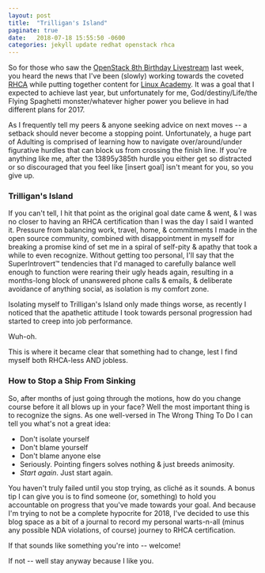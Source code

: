 ```yaml
---
layout: post
title:  "Trilligan's Island"
paginate: true
date:   2018-07-18 15:55:50 -0600
categories: jekyll update redhat openstack rhca
---
```


So for those who saw the [OpenStack 8th Birthday Livestream][livestream] last week, you heard the news that I've been (slowly) working towards the coveted [RHCA][redhat] while putting together content for [Linux Academy][la-profile].
It was a goal that I expected to achieve last year, but unfortunately for me, God/destiny/Life/the Flying Spaghetti monster/whatever higher power you believe in had different plans for 2017.

As I frequently tell my peers & anyone seeking advice on next moves -- a setback should never become a stopping point. Unfortunately, a huge part of Adulting is comprised of learning how to navigate over/around/under figurative hurdles that can block us from crossing the finish line. If you're anything like me, after the 13895y385th hurdle you either get so distracted or so discouraged that you feel like [insert goal] isn't meant for you, so you give up.

### Trilligan's Island

If you can't tell, I hit that point as the original goal date came & went, & I was no closer to having an RHCA certification than I was the day I said I wanted it. Pressure from balancing work, travel, home, & commitments I made in the open source community, combined with disappointment in myself for breaking a promise kind of set me in a spiral of self-pity & apathy that took a while to even recognize. Without getting too personal, I'll say that the SuperIntrovert™ tendencies that I'd managed to carefully balance well enough to function were rearing their ugly heads again, resulting in a months-long block of unanswered phone calls & emails, & deliberate avoidance of anything social, as isolation is my comfort zone.

Isolating myself to Trilligan's Island only made things worse, as recently I noticed that the apathetic attitude I took towards personal progression had started to creep into job performance.

Wuh-oh.

This is where it became clear that something had to change, lest I find myself both RHCA-less AND jobless.

### How to Stop a Ship From Sinking

So, after months of just going through the motions, how do you change course before it all blows up in your face? Well the most important thing is to recognize the signs. As one well-versed in The Wrong Thing To Do I can tell you what's not a great idea:
 
- Don't isolate yourself
- Don't blame yourself
- Don't blame anyone else
- Seriously. Pointing fingers solves nothing & just breeds animosity.
- *Start again*. Just start again.

You haven't truly failed until you stop trying, as cliché as it sounds. A bonus tip I can give you is to find someone (or, something) to hold you accountable on progress that you've made towards your goal. And because I'm trying to not be a complete hypocrite for 2018, I've decided to use this blog space as a bit of a journal to record my personal warts-n-all (minus any possible NDA violations, of course)  journey to RHCA certification.

If that sounds like something you're into -- welcome!

If not -- well stay anyway because I like you.






[livestream]: https://www.youtube.com/watch?v=uUbJju7BvEQ
[redhat]: https://www.redhat.com/en/services/certification/rhca
[la-profile]: https://linuxacademy.com/profile/show/user/name/trilliams
